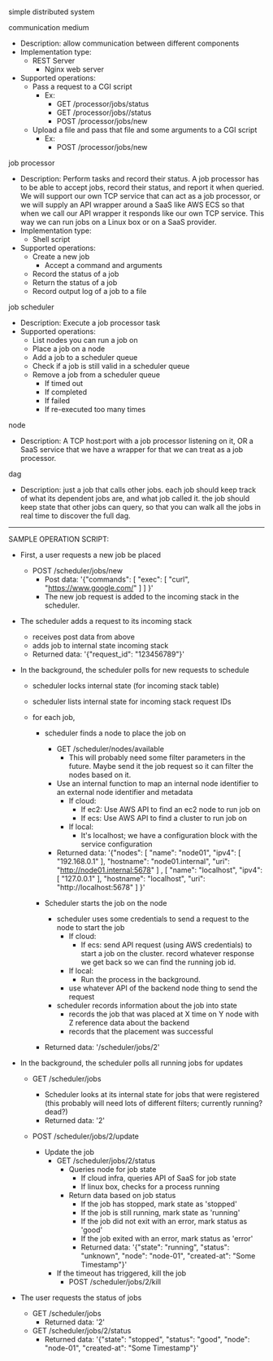 simple distributed system


communication medium
 - Description: allow communication between different components
 - Implementation type:
   - REST Server
     - Nginx web server
 - Supported operations:
   - Pass a request to a CGI script
     - Ex:
       - GET /processor/jobs/status
       - GET /processor/jobs/<job number>/status
       - POST /processor/jobs/new
   - Upload a file and pass that file and some arguments to a CGI script
     - Ex:
       - POST /processor/jobs/new

job processor
 - Description: Perform tasks and record their status.
                A job processor has to be able to accept jobs, record their status,
                and report it when queried.
                We will support our own TCP service that can act as a job processor,
                or we will supply an API wrapper around a SaaS like AWS ECS so that
                when we call our API wrapper it responds like our own TCP service.
                This way we can run jobs on a Linux box or on a SaaS provider.
 - Implementation type:
   - Shell script
 - Supported operations:
   - Create a new job
     - Accept a command and arguments
   - Record the status of a job
   - Return the status of a job
   - Record output log of a job to a file

job scheduler
 - Description: Execute a job processor task
 - Supported operations:
   - List nodes you can run a job on
   - Place a job on a node
   - Add a job to a scheduler queue
   - Check if a job is still valid in a scheduler queue
   - Remove a job from a scheduler queue
     - If timed out
     - If completed
     - If failed
     - If re-executed too many times

node
 - Description: A TCP host:port with a job processor listening on it,
                OR a SaaS service that we have a wrapper for that we
                can treat as a job processor.

dag
 - Description: just a job that calls other jobs.
                each job should keep track of what its dependent jobs are, and
                what job called it.
                the job should keep state that other jobs can query, so that
                you can walk all the jobs in real time to discover the full
                dag.

---


SAMPLE OPERATION SCRIPT:

 - First, a user requests a new job be placed
   - POST /scheduler/jobs/new
     - Post data: '{"commands": [ "exec": [ "curl", "https://www.google.com/" ] ] }'
     - The new job request is added to the incoming stack in the scheduler.

 - The scheduler adds a request to its incoming stack
   - receives post data from above
   - adds job to internal state incoming stack
   - Returned data: '{"request_id": "123456789"}'

 - In the background, the scheduler polls for new requests to schedule
    - scheduler locks internal state (for incoming stack table)
    - scheduler lists internal state for incoming stack request IDs

    - for each job,
      - scheduler finds a node to place the job on
        - GET /scheduler/nodes/available
          - This will probably need some filter parameters in the future.
            Maybe send it the job request so it can filter the nodes based on it.
        - Use an internal function to map an internal node identifier to an external node identifier and metadata
          - If cloud:
            - If ec2: Use AWS API to find an ec2 node to run job on
            - If ecs: Use AWS API to find a cluster to run job on
          - If local:
            - It's localhost; we have a configuration block with the service configuration
        - Returned data: '{"nodes": 
              [ "name": "node01", "ipv4": [ "192.168.0.1" ], "hostname": "node01.internal", "uri": "http://node01.internal:5678" ] ,
              [ "name": "localhost", "ipv4": [ "127.0.0.1" ], "hostname": "localhost", "uri": "http://localhost:5678" ]
          }' 

      - Scheduler starts the job on the node
        - scheduler uses some credentials to send a request to the node to start the job
          - If cloud:
            - If ecs: send API request (using AWS credentials) to start a job on the cluster.
                      record whatever response we get back so we can find the running job id.
          - If local:
            - Run the process in the background.
          - use whatever API of the backend node thing to send the request
        - scheduler records information about the job into state
          - records the job that was placed at X time on Y node with Z reference data about the backend
          - records that the placement was successful
      - Returned data: '/scheduler/jobs/2'

 - In the background, the scheduler polls all running jobs for updates

   - GET /scheduler/jobs
     - Scheduler looks at its internal state for jobs that were registered
       (this probably will need lots of different filters; currently running? dead?)
     - Returned data: '2'

   - POST /scheduler/jobs/2/update
     - Update the job
       - GET /scheduler/jobs/2/status
         - Queries node for job state
           - If cloud infra, queries API of SaaS for job state
           - If linux box, checks for a process running
         - Return data based on job status
           - If the job has stopped, mark state as 'stopped'
           - If the job is still running, mark state as 'running'
           - If the job did not exit with an error, mark status as 'good'
           - If the job exited with an error, mark status as 'error'
           - Returned data: '{"state": "running", "status": "unknown", "node": "node-01", "created-at": "Some Timestamp"}'
       - If the timeout has triggered, kill the job
         - POST /scheduler/jobs/2/kill

 - The user requests the status of jobs
 
   - GET /scheduler/jobs
     - Returned data: '2'
   - GET /scheduler/jobs/2/status
     - Returned data: '{"state": "stopped", "status": "good", "node": "node-01", "created-at": "Some Timestamp"}'


